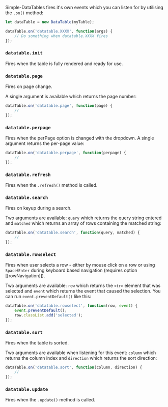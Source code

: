 Simple-DataTables fires it's own events which you can listen for by utilising the `.on()` method:

```javascript
let dataTable = new DataTable(myTable);

dataTable.on('datatable.XXXX', function(args) {
	// Do something when datatable.XXXX fires
});
```

### `datatable.init`
Fires when the table is fully rendered and ready for use.

### `datatable.page`
Fires on page change.

A single argument is available which returns the page number:

```javascript
dataTable.on('datatable.page', function(page) {
    //
});
```

### `datatable.perpage`
Fires when the perPage option is changed with the dropdown. A single argument returns the per-page value:

```javascript
dataTable.on('datatable.perpage', function(perpage) {
    //
});
```

### `datatable.refresh`
Fires when the `.refresh()` method is called.

### `datatable.search`
Fires on keyup during a search.

Two arguments are available: `query` which returns the query string entered and `matched` which returns an array of rows containing the matched string:

```javascript
dataTable.on('datatable.search', function(query, matched) {
    //
});
```

### `datatable.rowselect`
Fires when user selects a row - either by mouse click on a row or using `Space`/`Enter` during keyboard based navigation (requires option [[rowNavigation]]).

Two arguments are available: `row` which returns the `<tr>` element that was selected and `event` which returns the event that caused the selection. You can run `event.preventDefault()` like this:

```javascript
dataTable.on('datatable.rowselect', function(row, event) {
    event.preventDefault();
    row.classList.add('selected');
});
```

### `datatable.sort`
Fires when the table is sorted.

Two arguments are available when listening for this event: `column` which returns the column index and `direction` which returns the sort direction:

```javascript
dataTable.on('datatable.sort', function(column, direction) {
    //
});
```

### `datatable.update`
Fires when the `.update()` method is called.
